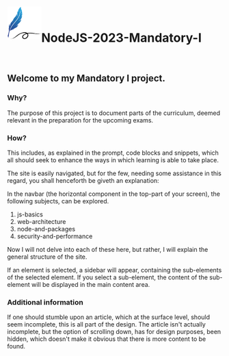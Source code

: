 <br>
<p valign="center">
  <img valign="left" src="public/assets/images/learning-logo.png" width="80" alt="Logo" align="left">
  <br>
  <h1 valign="center">NodeJS-2023-Mandatory-I</h1>
</p>
<br>

## Welcome to my Mandatory I project.

### Why?
The purpose of this project is to document parts of the curriculum, deemed relevant in the preparation for the upcoming exams.

### How?
This includes, as explained in the prompt, code blocks and snippets, which all should seek to enhance the ways in which learning is able to take place.

The site is easily navigated, but for the few, needing some assistance in this regard, you shall henceforth be giveth an explanation:

In the navbar (the horizontal component in the top-part of your screen), the following subjects, can be explored.

1. js-basics
2. web-architecture
3. node-and-packages
4. security-and-performance

Now I will not delve into each of these here, but rather, I will explain the general structure of the site.

If an element is selected, a sidebar will appear, containing the sub-elements of the selected element. If you select a sub-element, the content of the sub-element will be displayed in the main content area.

### Additional information
If one should stumble upon an article, which at the surface level, should seem incomplete, this is all part of the design.
The article isn't actually incomplete, but the option of scrolling down, has for design purposes, been hidden, which doesn't make it obvious that there is more content to be found.